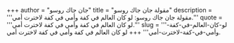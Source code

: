 +++
author = "جان جاك روسو"
title = "مقولة جان جاك روسو"
description = '''مقولة جان جاك روسو: لو كان العالم في كفة وأمي في كفة لاخترت أمي.'''
quote = '''لو كان العالم في كفة وأمي في كفة لاخترت أمي.'''
slug = '''لو-كان-العالم-في-كفة-وأمي-في-كفة-لاخترت-أمي'''
+++
لو كان العالم في كفة وأمي في كفة لاخترت أمي.
